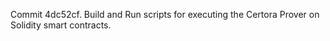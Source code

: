 Commit 4dc52cf.                    Build and Run scripts for executing the Certora Prover on Solidity smart contracts.